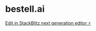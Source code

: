 # bestell.ai

[Edit in StackBlitz next generation editor ⚡️](https://stackblitz.com/~/github.com/heyaytac/bestell.ai)